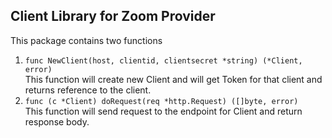 ## Client Library for Zoom Provider
This package contains two functions

1. ```func NewClient(host, clientid, clientsecret *string) (*Client, error)```
    <br>This function will create new Client and will get Token for that client and returns reference to the client.
2. ```func (c *Client) doRequest(req *http.Request) ([]byte, error)```
    <br>This function will send request to the endpoint for Client and return response body.
